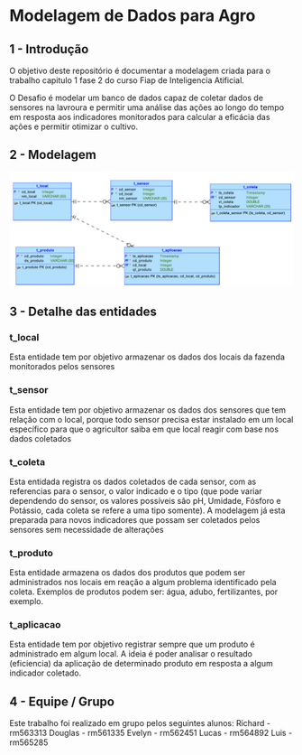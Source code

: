 # Modelagem de Dados para Agro
## 1 - Introdução
O objetivo deste repositório é documentar a modelagem criada para o trabalho capitulo 1 fase 2 do curso Fiap de Inteligencia Atificial.

O Desafio é modelar um banco de dados capaz de coletar dados de sensores na lavroura e permitir uma análise das ações ao longo do tempo em resposta aos indicadores monitorados para calcular a eficácia das ações e permitir otimizar o cultivo.

## 2 - Modelagem

![Diagrama da Modelagem de Dados](modelo_agro.png)

## 3 - Detalhe das entidades

### t_local
Esta entidade tem por objetivo armazenar os dados dos locais da fazenda monitorados pelos sensores

### t_sensor
Esta entidade tem por objetivo armazenar os dados dos sensores que tem relação com o local, porque todo sensor precisa estar instalado em um local específico para que o agricultor saiba em que local reagir com base nos dados coletados

### t_coleta
Esta entidada registra os dados coletados de cada sensor, com as referencias para o sensor, o valor indicado e o tipo (que pode variar dependendo do sensor, os valores possíveis são pH, Umidade, Fósforo e Potássio, cada coleta se refere a uma tipo somente). A modelagem já esta preparada para novos indicadores que possam ser coletados pelos sensores sem necessidade de alterações

### t_produto
Esta entidade armazena os dados dos produtos que podem ser administrados nos locais em reação a algum problema identificado pela coleta. Exemplos de produtos podem ser: água, adubo, fertilizantes, por exemplo. 

### t_aplicacao
Esta entidade tem por objetivo registrar sempre que um produto é administrado em algum local. A ideia é poder analisar o resultado (eficiencia) da aplicação de determinado produto em resposta a algum indicador coletado. 

## 4 - Equipe / Grupo
Este trabalho foi realizado em grupo pelos seguintes alunos:
Richard - rm563313
Douglas - rm561335
Evelyn -  rm562451
Lucas - rm564892
Luis - rm565285
